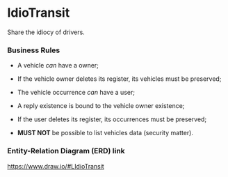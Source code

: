 # IdioTransit

Share the idiocy of drivers.

### Business Rules

- A vehicle *can* have a owner;

- If the vehicle owner deletes its register, its vehicles must be preserved;

- The vehicle occurrence *can* have a user;

- A reply existence is bound to the vehicle owner existence;

- If the user deletes its register, its occurrences must be preserved;

- **MUST NOT** be possible to list vehicles data (security matter).

### Entity-Relation Diagram (ERD) link

https://www.draw.io/#LIdioTransit
